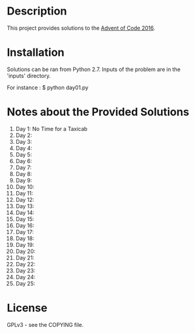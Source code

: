 # Description #
This project provides solutions to the [Advent of Code 2016](http://adventofcode.com).

# Installation #
Solutions can be ran  from Python 2.7. Inputs of the  problem are in the
'inputs' directory.

For instance :
	$ python day01.py

# Notes about the Provided Solutions #
1. Day 1:  No Time for a Taxicab
1. Day 2: 
1. Day 3: 
1. Day 4: 
1. Day 5: 
1. Day 6: 
1. Day 7: 
1. Day 8: 
1. Day 9: 
1. Day 10: 
1. Day 11: 
1. Day 12: 
1. Day 13: 
1. Day 14:
1. Day 15:
1. Day 16:
1. Day 17:
1. Day 18:
1. Day 19:
1. Day 20:
1. Day 21:
1. Day 22:
1. Day 23:
1. Day 24:
1. Day 25:

# License #
GPLv3 - see the COPYING file.

